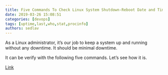 ```yaml
---
title: Five Commands To Check Linux System Shutdown-Reboot Date and Time 
date: 2019-03-26 15:08:51
categories: [devops]
tags: [uptime,last,who,stat,procinfo]
authors: sedlav
---
```


As a Linux administrator, it’s our job to keep a system up and running without any downtime. It should be minimal downtime.

It can be verify with the following five commands. Let’s see how it is.

[Link](https://www.2daygeek.com/check-view-linux-system-server-shutdown-reboot-date-and-time/)
